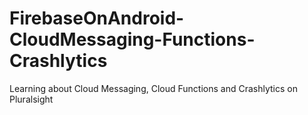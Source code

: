 # FirebaseOnAndroid-CloudMessaging-Functions-Crashlytics
Learning about Cloud Messaging, Cloud Functions and Crashlytics on Pluralsight
